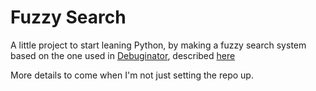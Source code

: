 # Fuzzy Search

A little project to start leaning Python, by making a fuzzy search system based on the one used in [Debuginator](https://github.com/Srekel/the-debuginator), described [here](https://medium.com/@Srekel/implementing-a-fuzzy-search-algorithm-for-the-debuginator-cacc349e6c55)

More details to come when I'm not just setting the repo up.